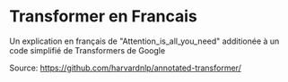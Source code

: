 # Transformer en Francais
Un explication en français de "Attention_is_all_you_need" additionée à un code simplifié de Transformers de Google

Source: https://github.com/harvardnlp/annotated-transformer/
